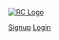 [![RC Logo](/css/images/RCLogo.png)](#)

[Signup](https://www.regattacentral.com/v3/signup) [Login](https://www.regattacentral.com/v3/login)